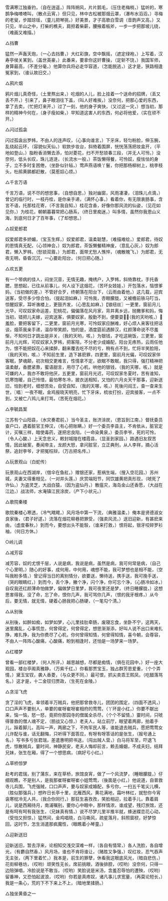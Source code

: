 <!-- { "loadSidebar": true } -->
雪满寒江独垂钓，（自在逍遥，）阵阵朔风，片片鹅毛，（压住老梅梢，）猛听的，寒鹊争梅喳喳叫，（散点云宵，）但只见，林中古松被那烟云罩，（瀑布水滔滔，）寻梅的老叟，步踏琼瑶，（童儿把琴挑，）好美景，才子高歌白雪调（音韵声又高，）又只见，半山之中，打柴的樵夫，肩担着柴薪，腰掖着板斧，一步一步把那坡儿绕，（难画又难描。）

△挡曹

猛然一声轰天炮，（一心去挡曹，）大红彩旗，空中飘摇，（遮定绿袍，）上写着，汉寿亭侯关某到，（盖世英豪，）此番来，要拿你这奸曹操，（定斩不饶，）我国军师，身算最高，（不差分毫，）他算你兵将必走华容道，（怎能脱逃，）这才是，狭路相逢冤家到，（谁认故旧交，）

△鸦片烟

鸦片烟儿真奇怪，（土里熬出来，）吃烟的人儿，脸上挂着一个送命的招牌，（丢又丢不开，）引来了，鼻子眼泪往下盖，（叫人好难挨，）没奈何，把那心爱的东西，拿了去卖，（忙把灯来开，）过了一刻，他的身子爽快，（又过这一灾，）想当初，那样的精神今何在，（身子瘦如柴，）早知道这害人的东西，何必将他爱，（实在顽不开。）

△闪过孤衾

闪过孤衾出罗帏，不由人的连声叹，（心事向谁言，）下牙床，轻匀粉脸，伸玉腕，乱绕起云环，（容貌似天仙，）软款步妆台，斜倚着围屏，恍恍荡荡把妆盒开，（平地如登山，）脂粉香消懒去添，怕对菱花，扫不开愁锁春三段，（并无人可怜，）没奈何，低头长叹，珠儿涟涟，（长流水一般，）茶饭懒得餐，可怜奴，瘦怯怯的身子，立不多时复困倦，（坐卧似针毡，）莺声燕语唤丫鬟，你把那杨柳树上，桃李枝头，杜鹃黄鹂都赶散，（莫惹奴心烦。）

△千言万语

千言万语，说不尽的想思事，（自想自思，）独对幽窗，风雨凄凄，（泪珠儿点滴，）曾记的临行时，一枝丹桂，是你亲手递，（满怀心事，）看着你，有无限衷肠事，含言不语，托那桂花寄，（不言我自知，）桂花含香，好像你那风流的仙姿，（见花如见你，）为桂花，朝朝暮暮常把心肠系，（终日里痴迷，）叫多情，虽然你我恩山义海，到底何日才了百年事，（了却想思。）

△奴爱郎君

奴爱郎君多娇媚，（宝玉生辉，）奴爱郎君，温柔聪慧，（难描难绘，）爱郎君，待奴的恩情真无配，（心领神会，）奴为郎君，茶饭懒餐精神废，（意乱心灰，）奴为郎君，懒入罗帏，（愁锁双眉，）为郎君，面带尤愁人憔悴，（魂散魄飞，）为郎君，无夜无明，昏昏沉沉，一心要赴阳台，（何日把心随。）

△欢五更

有一个带病的佳人，闷坐沉音，无情无趣，掩绣户，入罗帏，斜倚靠枕，手托香腮，思想起，已往从前事儿，何人设下这烟花，（苦坏女妓娃，）开包落水，恼恨爹妈，（当初做的差，）不管好合歹，终朝落在阳台下，（云雨由着他，）这几载，迎宾送客，受尽多少惊合怕，（提起泪如麻，）可怜我，杏眼朦胧，又被檐前铁马叮当，惊醒奴家，耳听谯楼上，更鼓齐发，（心思乱如麻，）【锒纽丝〗一更里，窗前月儿光华，可叹奴家命运差，犯桃花，偏偏落在风月家，背井离乡远，抛撇爹和妈，悔当初，错把儿夫嫁，迎宾送客，俱要奴家，殷勤不到，便要耍，（我的天哟咳，）羞脸，要把客留下，二更里，窗前月光寒，可怜奴家应酬难，好心烦人来客往把话谈，烟茶我亲手递，温存带笑颜，怕的是，酒度筵前遇醉汉，红颜薄命说不尽羞惭，不知何日才跳出是非关，（我的天哟，咳，）为银钱，才吃这碗饭，三更里，窗前月儿光辉，可叹奴家入罗帏，把客陪，不分老少成婚配，阳台无疼热，云雨任他为，恨不能把奴花心来揉醉，翻来覆去吃不尽的亏，稍有点不到，忙将半笑脸陪，（我的天哟，咳，）不知前生里，造下甚麽罪，四更里，窗前月光偏，可叹奴家伴客眠，梦魂颠，初次相交更难言，性情拿不定，欲眠不敢眠，我只得，强打精神把温柔献，香腮紧靠，蜜语甜言，用尽了心机，哄他的银钱，（我的天哪，咳，）就是可嫌的人，我亦不敢将他厌，五更里，窗前月光迟，可叹奴家冬夏时，苦有谁知，饥寒饱暖，自己怜惜，最怕寒冬冷，披衣送相知，又怕的六月炎天干那事，迎新送旧，怕到老时，细想苦处，自受自知，（我的天哪，咳，）死後问阎王，查一查来生世，〖唱〗一夜不眠，金鸡报晓天明亮，忙下牙床，梳妆打扮，迎宾接客，一点不到，又被亡八鸨儿来打骂，（苦死在烟花。）

△李毓昌案

江苏有个山阳县，（水灾奏君前，）当今圣主，账济涂炭，（恩旨到江南，）督抚委员查户口，遇着脏官王伸汉，（有心把账瞒，）好一个委员李县主，不肯依从，脏官定计，买嘱三祥，暗使毒药，遂把忠良陷，（一命染黄泉，）委员李爷，死的可怜，（令人心酸，）上天念忠义，敕封城隍在楼霞县，（显圣到家园，）路遇旧友叙苦情，因此破案，奏闻帝主，龙颜大怒，拿问脏官，立正典刑，从人李祥，摘心活祭，追封李爷，才把冤枉辩，（万古把名传。）

△玩景观山（白蛇传）

玩景观山在西湖岸，（借伞在鱼舡，）赠银还家，惹祸生端，（搜入空花园，）苏州城，夫妻又得重相见，（一对并头莲，）庆赏端阳节，同饮雄黄把真形现，（唬死了许仙，）为盗灵芝，大战白猿，（因为盗仙丹，）散瘟灾，海岛金山还香愿，（大战在江边，）战法师，水淹镇江民涂炭，（产下小状元。）

△歌院秦楼

歌院秦楼心寒透，（冷气飕飕，）风月场中第一下流，（典雅温柔，）俺本是贤德淑女良家後，（君子好逑，）流落在烟花柳巷把罪受，（强卖风流，）送旧迎新，有甚麽来由，（虚度春秋，）到而今，要想出头不能彀，（谁来打救，）恨将起，银牙咬碎罗衫袖，（何日方休。）

○岭儿调

△减芳容

减芳容，奴的尤恨千层，人说是病，我说是病，虽然是病，我可何常是病，（自己个心里明，）随心的好事，成何用，中何用，魂想不能，我可梦想也是相不能，（空叫我盼多情，）曾记得当日的离别情分，欲要送，懒待送，携手送，我可挽手送，（哭的眼睛红，）到而今，丢个净，撇个净，闪个净，你可忘个净，（心肠冷如冰，）自叹我还红颜薄命怕做梦，偏做梦日里梦，我可夜里还是梦，（终日睡朦胧，）这想思害得我，没了命，忘了命，恨你几声，我可骂你几声，（恨的我牙根疼，）从今后，要无情，就无情，硬着心肠我把心肠硬，（一笔勾个清。）

△从别後

从别後，如醉如痴，如梦如梦，心儿里挂肚牵肠，废寝忘食，坐卧不宁，这两天，迷里魔乱，心事慌忽，何曾得定，何曾得定，想思渐渐添，好叫人说不出口来难扎挣，难扎挣，我为你费尽了心机，你何曾得知情，何曾得知情，喜今朝，会尊容，不由人一阵阵心酸痛，心酸痛，盼到相逢时，还怕是一场梦来一场梦。

△红楼梦

曾看一部红楼梦，（何人所评，）越思越想，尽都是痴情，（俱在花园中，）好一座大观园，楼台亭阁真雅静，（万紫千红，）你看那贾宝玉，独占群芳恩爱重，（个个弄情，）黛玉宝钗，袭人香菱，（与众更不同，）最可恨，抓尖卖乖王熙凤，（吃醋落骂名，）这才是，十二金钗归贾政，（生死在金陵。）

△贪淫飞虎

贪了淫的飞虎，率领着半万贼兵，他把那曾救寺儿，团团的围定，（四面不透风，）口口声声不要别人，单要的崔呀崔呀崔相府的莺莺，（丫环是小红，）你要不献出来，恼一恼，怒一怒，竟把你那园寺的僧属全杀尽，（个个不留情，）霎时间，只唬得普救的僧人魂不定，（胆战又心惊，）老夫人，站立前厅，眼望着两廊，拍着手儿，跺着脚儿，高叫一声，两廊之下，不拘军民人等，谁能退去贼兵，愿把莺莺女儿许配与谁，话无翻悔，只听得下面答应，有呀有呀答话的是张生，（报号通上名，）写书多亏张君瑞，差遣惠明把书送，（闯出贼人营，）白马将军至，吓退飞虎，惊散贼兵，霎时间，神静民安，老夫人悔却前言，赖去婚姻，不成夫妇，结拜兄妹，张生在厢，得了一个想思病，（病好亏小红。）

△草桥惊梦

赴考的君瑞，别了蒲东，来在草桥，旅馆良宵，做了一个风流梦，（睡眼朦胧，）仔细观瞧，不是别人，是我那崔呀崔呀崔小姐莺莺，（後面是小红，）他说道，自普救寺儿兵围，飞虎强贼，口口声声，要与奴家成婚配，多亏你，一扫五千笔尖儿横，（胜似那强兵，）想昨日长亭十里，北雁西风，黄花满地，霜叶林红，就愁你今宵衾寒枕冷无人共，（我合你同行，）那狂生喜孜孜，笑脸相迎，拉着手儿，靠着肩儿，说是西厢待月，南浦嘱别，要你心中眼中，那样情浓，谁成望，残灯旅馆，还是有呵有呵有我张生，（兄妹真有情，）说不尽梦儿里半推半就，蜂迷蝶恋花心动，（受怕又担惊，）猛然间，金鸡唱晓，白马嘶风，疏星落月，斜照窗棂，好梦惊回，这时节，怎生消遣那疯魔性，（眼瞧着小琴童。）

△迎新送旧

迎新送旧，暂去浮来，论相知交浅交深难一样，（各自有情常，）各人洗脸，各自增光，（有麝自然香，）风月场，谁也不肯将谁让，（赌胜又争强，）叹红妆，忍气吞声无主张，（两下里着忙，）我本是，前生的罪孽，休看我这眼底风光，（暗自悲伤，）花街柳巷坊，（哎哟）顽笑性无长，席前挑眼，酒後排腔，（哎哟）没奈何，只得一边陪弹唱，冷脸说是不敢当，（哎哟）笑脸说是米汤，含羞忍辱怕的遭殃，（哎哟）留番神，又恐怕起波浪，（哎哟）你若是真疼奴，诸凡事儿求宽量，（再莫论短长，）我是一条心，荒的下不下来上不上，（暗地里揉肠。）

△独坐黄昏之一

